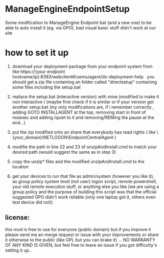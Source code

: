 # ManageEngineEndpointSetup
Some modification to ManageEngine Endpoint bat (and a new one) to be able to auto install it (eg. via GPO), bad visual basic stuff didn't work at our site

# how to set it up

1. download your deployment package from your endpoint system from like https://{your endpoint hostname/ip}:8383/webclient#/uems/agent/ds-deployment-help
  you should get a zip file containing an folder called "directsetup" containing some files including the setup.bat
  

2. replace the setup.bat (interactive version) with mine (modified to make it non interactive ) (maybe first check if it is similar or if your version got another setup.bat (my only modifications are, if i remember correctly , adding GOTO INSTALLAGENT at the top, removing start in front of msiexec and adding /quiet to it and removing/REMing the pause at the end...)

3. put the zip modified onto an share that everybody has read rights ( like \\{your_domain}\NETLOGON\EndpointCentralAgent )

4. modifie the path in line 22 and 23 of unzipAndInstall.cmd to match your desired path (would suggest the same as in step 3) 

5. copy the unzip* files and the modified unzipAndInstall.cmd to the location

6. get your devices to run that file as admin/system (however you like it), as group policy system level (not user) logon script, remote powershell, your old remote execution stuff, or anything else you like (we are using a group policy and the purpose of building this script was that the official suggested GPO didn't work reliable (only one laptop got it, others even test device did not))

## license: 
this mod is free to use for everyone (public domain) but if you improve it please send me an merge request or issue with your improvements or share it otherwise to the public (like GPL but you can brake it) ... NO WARRANTY OF ANY KIND IS GIVEN, but feel free to leave an issue if you got difficulty's setting it up..

